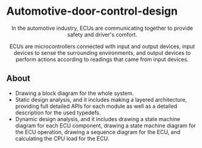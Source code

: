 # Automotive-door-control-design

<div align="center">

In the automotive industry, ECUs are communicating together to provide safety and driver's comfort.

ECUs are microcontrollers connected with input and output devices, input devices to sense the surrounding environments, and output devices to perform actions according to readings that came from input devices.

</div>

## About

*   Drawing a block diagram for the whole system.
*   Static design analysis, and it includes making a layered architecture, providing full detailed APIs for each module as well as a detailed description for the used typedefs.
*   Dynamic design analysis, and it includes drawing a state machine diagram for each ECU component, drawing a state machine diagram for the ECU operation, drawing a sequence diagram for the ECU, and calculating the CPU load for the ECU.